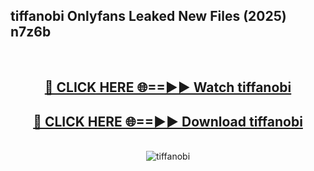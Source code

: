 <h2>tiffanobi Onlyfans Leaked New Files (2025) n7z6b</h2>
<br>
<div align="center">
<h2><a href="https://mediafiles.top/tiffanobi&ref=git" rel="nofollow">🔴 CLICK HERE 🌐==►► Watch tiffanobi</a></h2>
<h2><a href="https://mediafiles.top/tiffanobi&ref=git" rel="nofollow">🔴 CLICK HERE 🌐==►► Download tiffanobi</a></h2>
<br>
<a href="https://mediafiles.top/tiffanobi&ref=git" rel="nofollow" data-target="animated-image.originalLink"><img src="https://i.ibb.co.com/xMMVF88/686577567.gif" alt="tiffanobi" style="max-width: 100%; display: inline-block;" data-target="animated-image.originalImage"></a>
</div>
<br>
<br>